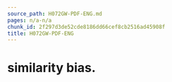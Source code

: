 ```yaml
---
source_path: H072GW-PDF-ENG.md
pages: n/a-n/a
chunk_id: 2f297d3de52cde8186dd66cef8cb2516ad45908f
title: H072GW-PDF-ENG
---
```

# similarity bias.
